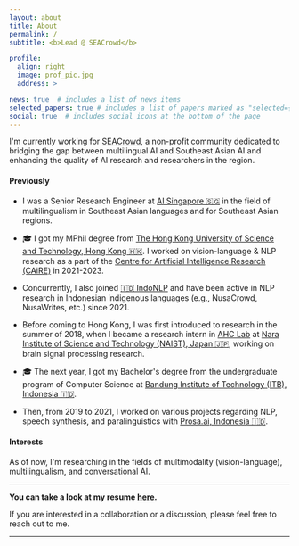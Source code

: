 ```yaml
---
layout: about
title: About
permalink: /
subtitle: <b>Lead @ SEACrowd</b>

profile:
  align: right
  image: prof_pic.jpg
  address: >

news: true  # includes a list of news items
selected_papers: true # includes a list of papers marked as "selected={true}"
social: true  # includes social icons at the bottom of the page
---
```


I'm currently working for [SEACrowd](https://seacrowd.github.io/), a non-profit community dedicated to bridging the gap between multilingual AI and Southeast Asian AI and enhancing the quality of AI research and researchers in the region.

#### Previously

- I was a Senior Research Engineer at [AI Singapore 🇸🇬](https://aisingapore.org/) in the field of multilingualism in Southeast Asian languages and for Southeast Asian regions.

- 🎓 I got my MPhil degree from [The Hong Kong University of Science and Technology, Hong Kong 🇭🇰](https://hkust.edu.hk/). I worked on vision-language & NLP research as a part of the [Centre for Artificial Intelligence Research (CAiRE)](https://pascale.home.ece.ust.hk/team.html) in 2021-2023.

- Concurrently, I also joined [🇮🇩 IndoNLP](https://github.com/IndoNLP) and have been active in NLP research in Indonesian indigenous languages (e.g., NusaCrowd, NusaWrites, etc.) since 2021.

- Before coming to Hong Kong, I was first introduced to research in the summer of 2018, when I became a research intern in [AHC Lab](https://ahcweb01.naist.jp/en/) at [Nara Institute of Science and Technology (NAIST), Japan 🇯🇵](http://www.naist.jp/en/), working on brain signal processing research.

- 🎓 The next year, I got my Bachelor's degree from the undergraduate program of Computer Science at [Bandung Institute of Technology (ITB), Indonesia 🇮🇩](https://itb.ac.id/).

- Then, from 2019 to 2021, I worked on various projects regarding NLP, speech synthesis, and paralinguistics with [Prosa.ai, Indonesia 🇮🇩](https://prosa.ai/).


#### Interests

As of now, I'm researching in the fields of multimodality (vision-language), multilingualism, and conversational AI.

--------

<b>You can take a look at my resume [here](https://docs.google.com/document/d/e/2PACX-1vRR8-swT0C9Hok9KdokQCh_nUl-8rwDtuEhga7N1QcGMecj8c1AIbOh7UpmM1HK-6YU5AI_pLqTogc3/pub).</b>

If you are interested in a collaboration or a discussion, please feel free to reach out to me.

--------
